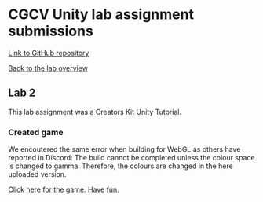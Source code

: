 # CGCV Unity lab assignment submissions

[Link to GitHub repository](https://github.com/steffenricklin/cgcv-lab-assignments)

[Back to the lab overview](https://steffenricklin.github.io/cgcv-lab-assignments/)

## Lab 2

This lab assignment was a Creators Kit Unity Tutorial.


### Created game 

We encoutered the same error when building for WebGL as others have reported in Discord: 
The build cannot be completed unless the colour space is changed to gamma. Therefore, the colours are changed in the here uploaded version.

<a href="https://steffenricklin.github.io/cgcv-lab-assignments/lab2/Cactus_WebGL" target="_blank">Click here for the game. Have fun.</a>
